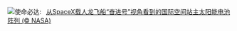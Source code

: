 ![](https://www.bing.com/th?id=OHR.DragonEndeavour_ZH-CN8160066040_UHD.jpg&w=1000)使命必达:&nbsp;&ensp;[从SpaceX载人龙飞船“奋进号”视角看到的国际空间站主太阳能电池阵列 (© NASA)](https://www.bing.com/th?id=OHR.DragonEndeavour_ZH-CN8160066040_UHD.jpg)
<br><br/>
